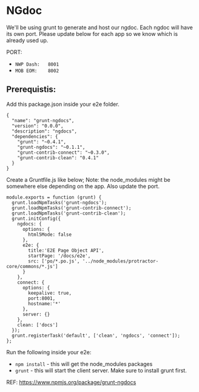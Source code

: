 NGdoc
====================
We'll be using grunt to generate and host our ngdoc.  Each ngdoc will have its own port.  Please update below for each app so we know which is already used up.

PORT:
 * `NWP Dash: 	8001`
 * `MOB EOM: 	8002`


Prerequistis:
----------
Add this package.json inside your e2e folder.

```
{
  "name": "grunt-ngdocs",
  "version": "0.0.0",
  "description": "ngdocs",
  "dependencies": {
    "grunt": "~0.4.1",
    "grunt-ngdocs": "~0.1.1",
    "grunt-contrib-connect": "~0.3.0",
    "grunt-contrib-clean": "0.4.1"
  }
}
```

Create a Gruntfile.js like below; Note: the node_modules might be somewhere else depending on the app.  Also update the port.

```
module.exports = function (grunt) {
  grunt.loadNpmTasks('grunt-ngdocs');
  grunt.loadNpmTasks('grunt-contrib-connect');
  grunt.loadNpmTasks('grunt-contrib-clean');
  grunt.initConfig({
    ngdocs: {
      options: {
        html5Mode: false
      },
      e2e: {
        title:'E2E Page Object API',
        startPage: '/docs/e2e',
        src: ['po/*.po.js', '../node_modules/protractor-core/commons/*.js']
      }
    },
    connect: {
      options: {
        keepalive: true,
        port:8001,
        hostname:'*'
      },
      server: {}
    },
    clean: ['docs']
  });
  grunt.registerTask('default', ['clean', 'ngdocs', 'connect']);
};
```

Run the following inside your e2e:

 * `npm install` - this will get the node_modules packages
 * `grunt` - this will start the client server.  Make sure to install grunt first.

REF: https://www.npmjs.org/package/grunt-ngdocs
